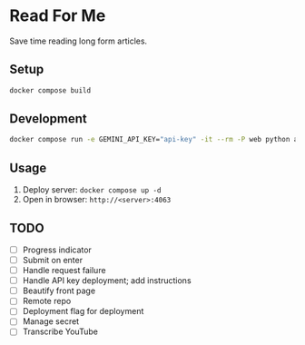# Read For Me

Save time reading long form articles.

## Setup

```bash
docker compose build
```

## Development

```bash
docker compose run -e GEMINI_API_KEY="api-key" -it --rm -P web python app.py
```

## Usage

1. Deploy server: `docker compose up -d`
2. Open in browser: `http://<server>:4063`


## TODO

- [ ] Progress indicator
- [ ] Submit on enter
- [ ] Handle request failure
- [ ] Handle API key deployment; add instructions
- [ ] Beautify front page
- [ ] Remote repo
- [ ] Deployment flag for deployment
- [ ] Manage secret
- [ ] Transcribe YouTube
